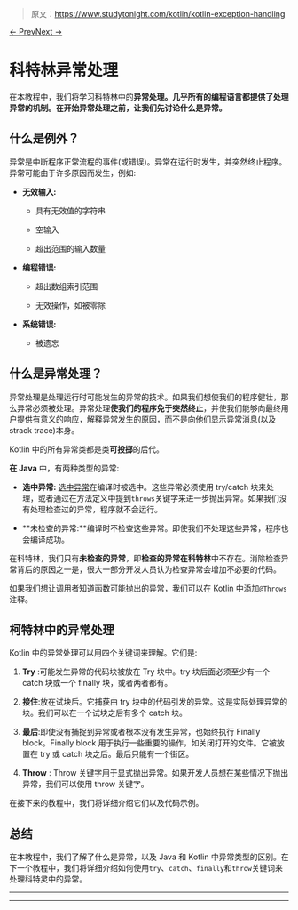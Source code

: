 > 原文：<https://www.studytonight.com/kotlin/kotlin-exception-handling>

[← Prev](/kotlin/kotlin-extension-function "Kotlin Extension Function")[Next →](/kotlin/kotlin-try-catch "Kotlin try & catch")

# 科特林异常处理

在本教程中，我们将学习科特林中的**异常处理。几乎所有的编程语言都提供了处理异常的机制。在开始异常处理之前，让我们先讨论什么是异常。**

## **什么是例外？**

异常是中断程序正常流程的事件(或错误)。异常在运行时发生，并突然终止程序。异常可能由于许多原因而发生，例如:

*   **无效输入:**

    *   具有无效值的字符串

    *   空输入

    *   超出范围的输入数量

*   **编程错误:**

    *   超出数组索引范围

    *   无效操作，如被零除

*   **系统错误:**

    *   被遗忘

## **什么是异常处理？**

异常处理是处理运行时可能发生的异常的技术。如果我们想使我们的程序健壮，那么异常必须被处理。异常处理**使我们的程序免于突然终止**，并使我们能够向最终用户提供有意义的响应，解释异常发生的原因，而不是向他们显示异常消息(以及 strack trace)本身。

Kotlin 中的所有异常类都是类**可投掷**的后代。

**在 Java** 中，有两种类型的异常:

*   **选中异常:** [选中异常](https://www.studytonight.com/java/exception-handling.php)在编译时被选中。这些异常必须使用 try/catch 块来处理，或者通过在方法定义中提到`throws`关键字来进一步抛出异常。如果我们没有处理检查过的异常，程序就不会运行。

*   **未检查的异常:**编译时不检查这些异常。即使我们不处理这些异常，程序也会编译成功。

在科特林，我们只有**未检查的异常**，即**检查的异常在科特林**中不存在。消除检查异常背后的原因之一是，很大一部分开发人员认为检查异常会增加不必要的代码。

如果我们想让调用者知道函数可能抛出的异常，我们可以在 Kotlin 中添加`@Throws`注释。

## 柯特林中的异常处理

Kotlin 中的异常处理可以用四个关键词来理解。它们是:

1.  **Try** :可能发生异常的代码块被放在 Try 块中。try 块后面必须至少有一个 catch 块或一个 finally 块，或者两者都有。

2.  **接住**:放在试块后。它捕获由 try 块中的代码引发的异常。这是实际处理异常的块。我们可以在一个试块之后有多个 catch 块。

3.  **最后**:即使没有捕捉到异常或者根本没有发生异常，也始终执行 Finally block。Finally block 用于执行一些重要的操作，如关闭打开的文件。它被放置在 try 或 catch 块之后。最后只能有一个街区。

4.  **Throw** : Throw 关键字用于显式抛出异常。如果开发人员想在某些情况下抛出异常，我们可以使用 throw 关键字。

在接下来的教程中，我们将详细介绍它们以及代码示例。

## **总结**

在本教程中，我们了解了什么是异常，以及 Java 和 Kotlin 中异常类型的区别。在下一个教程中，我们将详细介绍如何使用`try`、`catch`、`finally`和`throw`关键词来处理科特灵中的异常。

* * *

* * *
